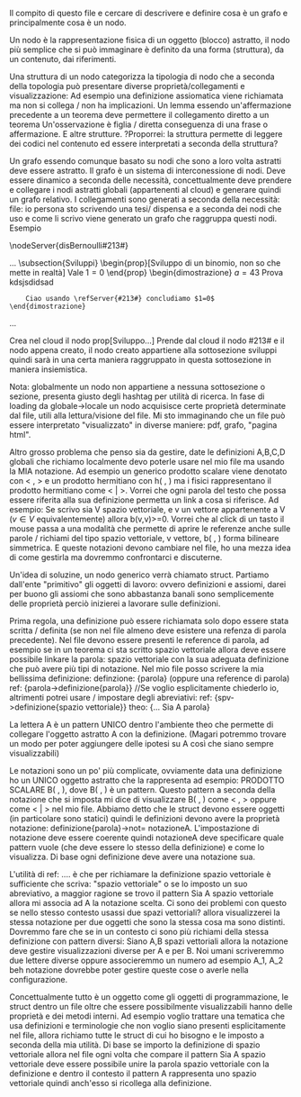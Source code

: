 Il compito di questo file e cercare di descrivere e definire cosa è un grafo e principalmente cosa è un nodo.

Un nodo è la rappresentazione fisica di un oggetto (blocco) astratto, il nodo più semplice che si può immaginare è definito da una forma (struttura), da un contenuto, dai riferimenti.

Una struttura di un nodo categorizza la tipologia di nodo che a seconda della topologia può presentare diverse proprietà/collegamenti e visualizzazione:
    Ad esempio una definizione assiomatica viene richiamata ma non si collega / non ha implicazioni.
    Un lemma essendo un'affermazione precedente a un teorema deve permettere il collegamento diretto a un teorema
    Un'osservazione è figlia / diretta conseguenza di una frase o affermazione.
    E altre strutture.
    ?Proporrei: la struttura permette di leggere dei codici nel contenuto ed essere interpretati a seconda della struttura?

Un grafo essendo comunque basato su nodi che sono a loro volta astratti deve essere astratto. Il grafo è un sistema di interconessione di nodi. Deve essere dinamico a seconda delle necessità, concettualmente deve prendere e collegare i nodi astratti globali (appartenenti al cloud) e generare quindi un grafo relativo.
I collegamenti sono generati a seconda della necessità: file: io persona sto scrivendo una tesi/ dispensa e a seconda dei nodi che uso e come li scrivo viene generato un grafo che raggruppa questi nodi.
Esempio

\nodeServer{disBernoulli#213#}

...
\subsection{Sviluppi}
    \begin{prop}[Sviluppo di un binomio, non so che mette in realtà]
        Vale $1=0$
    \end{prop}
    \begin{dimostrazione}
        $a=43$ Prova kdsjsdidsad

        Ciao usando \refServer{#213#} concludiamo $1=0$
    \end{dimostrazione}
...

Crea nel cloud il nodo prop[Sviluppo...]
Prende dal cloud il nodo #213# e il nodo appena creato, il nodo creato appartiene alla sottosezione sviluppi quindi sarà in una certa maniera raggruppato in questa sottosezione in maniera insiemistica.

Nota: globalmente un nodo non appartiene a nessuna sottosezione o sezione, presenta giusto degli hashtag per utilità di ricerca.
In fase di loading da globale->locale un nodo acquisisce certe proprietà determinate dal file, utili alla lettura/visione del file. Mi sto immaginando che un file può essere interpretato "visualizzato" in diverse maniere: pdf, grafo, "pagina html".


Altro grosso problema che penso sia da gestire, date le definizioni A,B,C,D globali che richiamo localmente devo poterle usare nel mio file
ma usando la MIA notazione. Ad esempio un generico prodotto scalare viene denotato con < , > e un prodotto hermitiano con h( , ) ma i fisici
rappresentano il prodotto hermitiano come < | >. Vorrei che ogni parola del testo che possa essere riferita alla sua definizione permetta un link a cosa si riferisce. Ad esempio:
Se scrivo sia V spazio vettoriale, e v un vettore appartenente a V ($v\in V$ equivalentemente) allora b(v,v)>=0.
Vorrei che al click di un tasto il mouse passa a una modalità che permette di aprire le referenze anche sulle parole / richiami del tipo
spazio vettoriale, v vettore, b( , ) forma bilineare simmetrica. E queste notazioni devono cambiare nel file, ho una mezza idea di come gestirla ma dovremmo confrontarci e discuterne.

Un'idea di soluzine, un nodo generico verrà chiamato struct.
Partiamo dall'ente "primitivo" gli oggetti di lavoro: ovvero definizioni e assiomi, darei per buono gli assiomi che sono abbastanza banali sono semplicemente delle proprietà perciò inizierei a lavorare sulle definizioni.

Prima regola, una definizione può essere richiamata solo dopo essere stata scritta / definita (se non nel file almeno deve esistere una refenza di parola precedente).
Nel file devono essere presenti le reference di parola, ad esempio se in un teorema ci sta scritto spazio vettoriale allora deve essere possibile linkare la parola: spazio vettoriale con la sua adeguata definizione che può avere più tipi di notazione.
Nel mio file posso scrivere la mia bellissima definizione:
definzione: {parola}
(oppure una reference di parola)
ref: {parola->definizione{parola}} //Se voglio esplicitamente chiederlo io, altrimenti potrei usare / impostare degli abreviativi:
ref: {spv->definizione{spazio vettoriale}}
theo: {... Sia A parola}

La lettera A è un pattern UNICO dentro l'ambiente theo che permette di collegare l'oggetto astratto A con la definizione. (Magari potremmo trovare un modo per poter aggiungere delle ipotesi su A così che siano sempre visualizzabili)

Le notazioni sono un po' più complicate, ovviamente data una definizione ho un UNICO oggetto astratto che la rappresenta ad esempio: PRODOTTO SCALARE B( , ), dove B( , ) è un pattern. Questo pattern a seconda della notazione che si imposta mi dice di visualizzare B( , ) come < , > oppure come < | > nel mio file. Abbiamo detto che le struct devono essere oggetti (in particolare sono statici) quindi le definizioni devono avere la proprietà notazione: definizione{parola}->not= notazioneA.
L'impostazione di notazione deve essere coerente quindi notazioneA deve specificare quale pattern vuole (che deve essere lo stesso della definizione) e come lo visualizza. Di base ogni definizione deve avere una notazione sua.

L'utilità di ref: .... è che per richiamare la definizione spazio vettoriale è sufficiente che scriva: "spazio vettoriale" o se lo imposto un suo abreviativo, a maggior ragione se trovo il pattern Sia A spazio vettoriale allora mi associa ad A la notazione scelta. Ci sono dei problemi con questo se nello stesso contesto usassi due spazi vettoriali? allora visualizzerei la stessa notazione per due oggetti che sono la stessa cosa ma sono distinti. Dovremmo fare che se in un contesto ci sono più richiami della stessa definizione con pattern diversi: Siano A,B spazi vettoriali allora la notazione deve gestire visualizzazioni diverse per A e per B.
Noi umani scriveremmo due lettere diverse oppure associeremmo un numero ad esempio A_1, A_2 beh notazione dovrebbe poter gestire queste cose o averle nella configurazione.

Concettualmente tutto è un oggetto come gli oggetti di programmazione, le struct dentro un file oltre che essere possibilmente visualizzabili hanno delle proprietà e dei metodi interni. Ad esempio voglio trattare una tematica che usa definizioni e terminologie che non voglio siano presenti esplicitamente nel file, allora richiamo tutte le struct di cui ho bisogno e le imposto a seconda della mia utilità. Di base se importo la definizione di spazio vettoriale allora nel file ogni volta che compare il pattern Sia A spazio vettoriale deve essere possibile unire la parola spazio vettoriale con la definizione e dentro il contesto il pattern A rappresenta uno spazio vettoriale quindi anch'esso si ricollega alla definizione.
